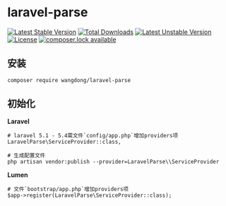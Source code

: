 # laravel-parse

[![Latest Stable Version](https://poser.pugx.org/wangdong/laravel-parse/version)](https://packagist.org/packages/wangdong/laravel-parse)
[![Total Downloads](https://poser.pugx.org/wangdong/laravel-parse/downloads)](https://packagist.org/packages/wangdong/laravel-parse)
[![Latest Unstable Version](https://poser.pugx.org/wangdong/laravel-parse/v/unstable)](//packagist.org/packages/wangdong/laravel-parse)
[![License](https://poser.pugx.org/wangdong/laravel-parse/license)](https://packagist.org/packages/wangdong/laravel-parse)
[![composer.lock available](https://poser.pugx.org/wangdong/laravel-parse/composerlock)](https://packagist.org/packages/wangdong/laravel-parse)

## 安装
```
composer require wangdong/laravel-parse
```

## 初始化

**Laravel**
```
# laravel 5.1 - 5.4需文件`config/app.php`增加providers项
LaravelParse\ServiceProvider::class,

# 生成配置文件
php artisan vendor:publish --provider=LaravelParse\\ServiceProvider
```

**Lumen**
```
# 文件`bootstrap/app.php`增加providers项
$app->register(LaravelParse\ServiceProvider::class);
```
